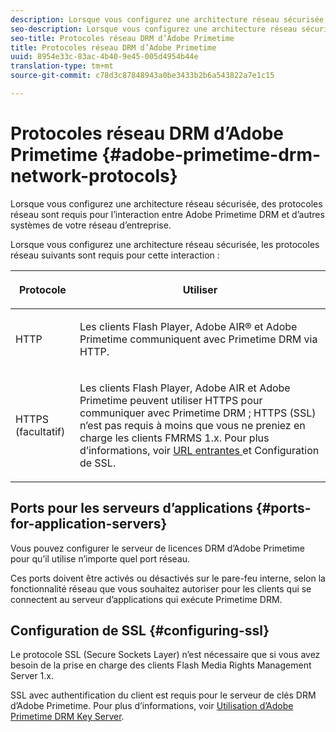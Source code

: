 ```yaml
---
description: Lorsque vous configurez une architecture réseau sécurisée, des protocoles réseau sont requis pour l’interaction entre Adobe Primetime DRM et d’autres systèmes de votre réseau d’entreprise.
seo-description: Lorsque vous configurez une architecture réseau sécurisée, des protocoles réseau sont requis pour l’interaction entre Adobe Primetime DRM et d’autres systèmes de votre réseau d’entreprise.
seo-title: Protocoles réseau DRM d’Adobe Primetime
title: Protocoles réseau DRM d’Adobe Primetime
uuid: 8954e33c-83ac-4b40-9e45-005d4954b44e
translation-type: tm+mt
source-git-commit: c78d3c87848943a0be3433b2b6a543822a7e1c15

---
```



# Protocoles réseau DRM d’Adobe Primetime {#adobe-primetime-drm-network-protocols}

Lorsque vous configurez une architecture réseau sécurisée, des protocoles réseau sont requis pour l’interaction entre Adobe Primetime DRM et d’autres systèmes de votre réseau d’entreprise.

Lorsque vous configurez une architecture réseau sécurisée, les protocoles réseau suivants sont requis pour cette interaction :

<table frame="all" colsep="1" rowsep="1" class="+ topic/table adobe-d/table " id="table_itc_33z_n4"> 
 <thead class="- topic/thead "> 
  <tr rowsep="1" class="- topic/row "> 
   <th colname="1" class="- topic/entry entry"> <p class="- topic/p ">Protocole </p> </th> 
   <th colname="2" class="- topic/entry entry"> <p class="- topic/p ">Utiliser </p> </th> 
  </tr> 
 </thead>
 <tbody class="- topic/tbody "> 
  <tr rowsep="1" class="- topic/row "> 
   <td colname="1" class="- topic/entry "> <p class="- topic/p ">HTTP </p> </td> 
   <td colname="2" class="- topic/entry "> <p class="- topic/p ">Les clients Flash Player, Adobe AIR® et Adobe Primetime communiquent avec Primetime DRM via HTTP. </p> </td> 
  </tr> 
  <tr rowsep="0" class="- topic/row "> 
   <td colname="1" class="- topic/entry "> <p class="- topic/p ">HTTPS (facultatif) </p> </td> 
   <td colname="2" class="- topic/entry "> <p class="- topic/p ">Les clients Flash Player, Adobe AIR et Adobe Primetime peuvent utiliser HTTPS pour communiquer avec Primetime DRM ; HTTPS (SSL) n’est pas requis à moins que vous ne preniez en charge les clients FMRMS 1.x. Pour plus d’informations, voir <a href="../../secure-deployment-guidelines/overview/network-topology-firewall-rules.md" format="dita" scope="local"> URL entrantes </a> et Configuration de SSL. </p> </td> 
  </tr> 
 </tbody> 
</table>

## Ports pour les serveurs d’applications {#ports-for-application-servers}

Vous pouvez configurer le serveur de licences DRM d’Adobe Primetime pour qu’il utilise n’importe quel port réseau.

Ces ports doivent être activés ou désactivés sur le pare-feu interne, selon la fonctionnalité réseau que vous souhaitez autoriser pour les clients qui se connectent au serveur d’applications qui exécute Primetime DRM.

## Configuration de SSL {#configuring-ssl}

Le protocole SSL (Secure Sockets Layer) n’est nécessaire que si vous avez besoin de la prise en charge des clients Flash Media Rights Management Server 1.x.

SSL avec authentification du client est requis pour le serveur de clés DRM d’Adobe Primetime. Pour plus d’informations, voir [Utilisation d’Adobe Primetime DRM Key Server](../../using-the-drm-key-server/requirements.md).